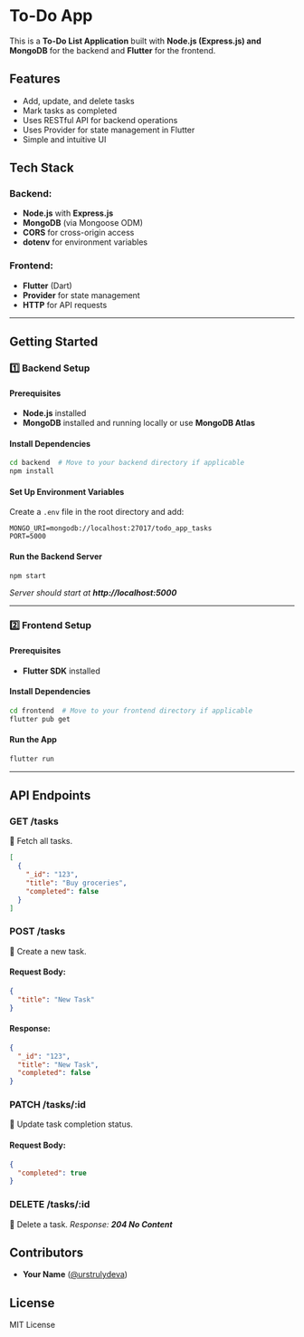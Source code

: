 # To-Do App

This is a **To-Do List Application** built with **Node.js (Express.js) and MongoDB** for the backend and **Flutter** for the frontend.

## Features
- Add, update, and delete tasks
- Mark tasks as completed
- Uses RESTful API for backend operations
- Uses Provider for state management in Flutter
- Simple and intuitive UI

## Tech Stack
### Backend:
- **Node.js** with **Express.js**
- **MongoDB** (via Mongoose ODM)
- **CORS** for cross-origin access
- **dotenv** for environment variables

### Frontend:
- **Flutter** (Dart)
- **Provider** for state management
- **HTTP** for API requests

---

## Getting Started
### 1️⃣ Backend Setup
#### Prerequisites
- **Node.js** installed
- **MongoDB** installed and running locally or use **MongoDB Atlas**

#### Install Dependencies
```bash
cd backend  # Move to your backend directory if applicable
npm install
```

#### Set Up Environment Variables
Create a `.env` file in the root directory and add:
```
MONGO_URI=mongodb://localhost:27017/todo_app_tasks
PORT=5000
```

#### Run the Backend Server
```bash
npm start
```
_Server should start at **http://localhost:5000**_

---

### 2️⃣ Frontend Setup
#### Prerequisites
- **Flutter SDK** installed

#### Install Dependencies
```bash
cd frontend  # Move to your frontend directory if applicable
flutter pub get
```

#### Run the App
```bash
flutter run
```

---

## API Endpoints
### **GET /tasks**  
📌 Fetch all tasks.
```json
[
  {
    "_id": "123",
    "title": "Buy groceries",
    "completed": false
  }
]
```

### **POST /tasks**  
📌 Create a new task.
#### Request Body:
```json
{
  "title": "New Task"
}
```
#### Response:
```json
{
  "_id": "123",
  "title": "New Task",
  "completed": false
}
```

### **PATCH /tasks/:id**  
📌 Update task completion status.
#### Request Body:
```json
{
  "completed": true
}
```

### **DELETE /tasks/:id**  
📌 Delete a task.
_Response: **204 No Content**_


## Contributors
- **Your Name** ([@urstrulydeva]((https://github.com/urstrulydeva)))

## License
MIT License

